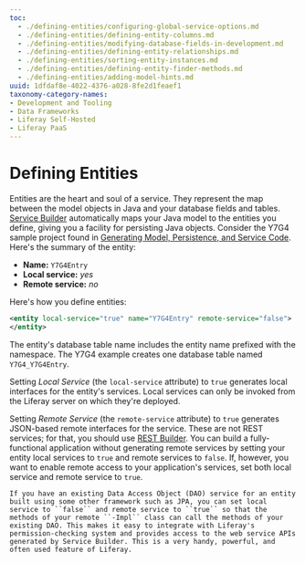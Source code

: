```yaml
---
toc:
  - ./defining-entities/configuring-global-service-options.md
  - ./defining-entities/defining-entity-columns.md
  - ./defining-entities/modifying-database-fields-in-development.md
  - ./defining-entities/defining-entity-relationships.md
  - ./defining-entities/sorting-entity-instances.md
  - ./defining-entities/defining-entity-finder-methods.md
  - ./defining-entities/adding-model-hints.md
uuid: 1dfdaf8e-4022-4376-a028-8fe2d1feaef1
taxonomy-category-names:
- Development and Tooling
- Data Frameworks
- Liferay Self-Hosted
- Liferay PaaS
---
```

# Defining Entities

Entities are the heart and soul of a service. They represent the map between the model objects in Java and your database fields and tables. [Service Builder](../service-builder.md) automatically maps your Java model to the entities you define, giving you a facility for persisting Java objects. Consider the Y7G4 sample project found in [Generating Model, Persistence, and Service Code](./service-builder-basics/generating-model-persistence-and-service-code.md). Here's the summary of the entity:

* **Name:** `Y7G4Entry`
* **Local service:** *yes*
* **Remote service:** *no* 

Here's how you define entities:

```xml
<entity local-service="true" name="Y7G4Entry" remote-service="false">
</entity>
```

The entity's database table name includes the entity name prefixed with the namespace. The Y7G4 example creates one database table named `Y7G4_Y7G4Entry`.

Setting *Local Service* (the `local-service` attribute) to `true` generates local interfaces for the entity's services. Local services can only be invoked from the Liferay server on which they're deployed.

Setting *Remote Service* (the `remote-service` attribute) to `true` generates JSON-based remote interfaces for the service. These are not REST services; for that, you should use [REST Builder](../../../headless-delivery/apis-with-rest-builder/producing-and-implementing-apis-with-rest-builder.md). You can build a fully-functional application without generating remote services by setting your entity local services to `true` and remote services to `false`. If, however, you want to enable remote access to your application's services, set both local service and remote service to `true`.

```{tip}
If you have an existing Data Access Object (DAO) service for an entity built using some other framework such as JPA, you can set local service to ``false`` and remote service to ``true`` so that the methods of your remote ``-Impl`` class can call the methods of your existing DAO. This makes it easy to integrate with Liferay's permission-checking system and provides access to the web service APIs generated by Service Builder. This is a very handy, powerful, and often used feature of Liferay.
```
